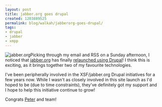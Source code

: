 ```yaml
---
layout: post
title: jabber.org goes drupal
created: 1203889525
permalink: blog/walkah/jabberorg-goes-drupal/
tags:
- drupal
- jabber
- xmpp
---
```

<p><img src="http://walkah.net/sites/walkah.net/files/jabber.png" alt="jabber.org" class="left" />Picking through my email and RSS on a Sunday afternoon, I noticed that <a href="http://jabber.org/">jabber.org</a> has finally <a href="http://www.jabber.org/node/305">relaunched using Drupal</a>! I think this is exciting, as it brings together two of my favourite technologies.</p>
<p>I've been peripherally involved in the XSF/jabber.org Drupal initiatives for a few years now. While I wasn't as closely involved in this site launch as I'd hoped to be (due to time constraints), they've definitely got my support and I hope to help this initiative continue to grow!</p>
<p>Congrats <a href="http://stpeter.im/">Peter</a> and team!</p>
